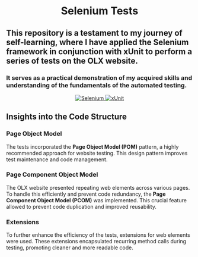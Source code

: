 <h1 align="center">
  Selenium Tests
</h1>

<h2 align="center>
  
 ### This repository is a testament to my journey of self-learning, where I have applied the Selenium framework in conjunction with xUnit to perform a series of tests on the OLX website. 
 ### It serves as a practical demonstration of my acquired skills and understanding of the fundamentals of the automated testing.
  
</h2>

<p align="center">
  <a href="https://www.selenium.dev/">
    <img source="https://img.shields.io/badge/-selenium-%43B02A?style=for-the-badge&logo=selenium&logoColor=white" alt="Selenium">
  </a>
  <a href="https://xunit.net/">
    <img source="https://raw.github.com/xunit/media/main/full-logo.png" alt="xUnit">
  </a>
  </p>

## Insights into the Code Structure
### Page Object Model
The tests incorporated the **Page Object Model (POM)** pattern, a highly recommended approach for website testing. This design pattern improves test maintenance and code management.
### Page Component Object Model
The OLX website presented repeating web elements across various pages. To handle this efficiently and prevent code redundancy, the **Page Component Object Model (PCOM)** was implemented. This crucial feature allowed to prevent code duplication and improved reusability.
### Extensions
To further enhance the efficiency of the tests, extensions for web elements were used. These extensions encapsulated recurring method calls during testing, promoting cleaner and more readable code.
